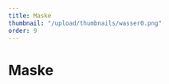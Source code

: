 ```yaml
---
title: Maske
thumbnail: "/upload/thumbnails/wasser0.png"
order: 9
---
```

# Maske

<img :src="$withBase('/upload/wasser1.png')" style="  margin-left: auto;
  margin-right: auto;max-width:1024px; display: block;">



